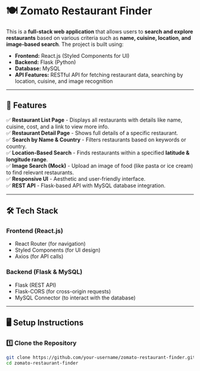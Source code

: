# 🍽️ Zomato Restaurant Finder

This is a **full-stack web application** that allows users to **search and explore restaurants** based on various criteria such as **name, cuisine, location, and image-based search**. The project is built using:

- **Frontend:** React.js (Styled Components for UI)  
- **Backend:** Flask (Python)  
- **Database:** MySQL  
- **API Features:** RESTful API for fetching restaurant data, searching by location, cuisine, and image recognition  

---

## 🚀 Features
✅ **Restaurant List Page** - Displays all restaurants with details like name, cuisine, cost, and a link to view more info.  
✅ **Restaurant Detail Page** - Shows full details of a specific restaurant.  
✅ **Search by Name & Country** - Filters restaurants based on keywords or country.  
✅ **Location-Based Search** - Finds restaurants within a specified **latitude & longitude range**.  
✅ **Image Search (Mock)** - Upload an image of food (like pasta or ice cream) to find relevant restaurants.  
✅ **Responsive UI** - Aesthetic and user-friendly interface.  
✅ **REST API** - Flask-based API with MySQL database integration.  

---

## 🛠️ Tech Stack
### **Frontend (React.js)**
- React Router (for navigation)  
- Styled Components (for UI design)  
- Axios (for API calls)  

### **Backend (Flask & MySQL)**
- Flask (REST API)  
- Flask-CORS (for cross-origin requests)  
- MySQL Connector (to interact with the database)  

---

## 🖥️ Setup Instructions
### **1️⃣ Clone the Repository**
```sh
git clone https://github.com/your-username/zomato-restaurant-finder.git
cd zomato-restaurant-finder
